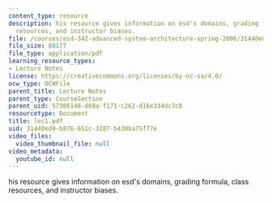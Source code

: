 ```yaml
---
content_type: resource
description: his resource gives information on esd's domains, grading formula, class
  resources, and instructor biases.
file: /courses/esd-342-advanced-system-architecture-spring-2006/31440ed9b876651c3287b430ba75f77e_lec1.pdf
file_size: 88177
file_type: application/pdf
learning_resource_types:
- Lecture Notes
license: https://creativecommons.org/licenses/by-nc-sa/4.0/
ocw_type: OCWFile
parent_title: Lecture Notes
parent_type: CourseSection
parent_uid: 57306148-d68a-f171-c262-d16e334dc7c8
resourcetype: Document
title: lec1.pdf
uid: 31440ed9-b876-651c-3287-b430ba75f77e
video_files:
  video_thumbnail_file: null
video_metadata:
  youtube_id: null
---
```

his resource gives information on esd's domains, grading formula, class resources, and instructor biases.